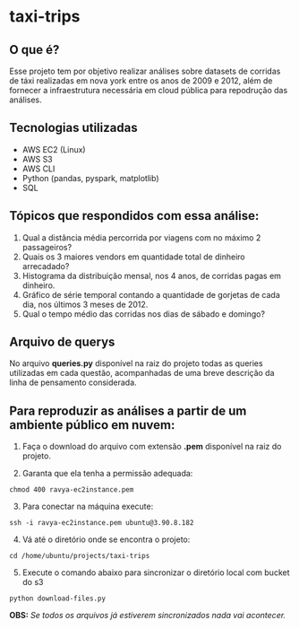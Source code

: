 # taxi-trips

## O que é?

Esse projeto tem por objetivo realizar análises sobre datasets de corridas de táxi realizadas em nova york entre os anos de 2009 e 2012, além de fornecer a infraestrutura necessária em cloud pública para repodrução das análises.

## Tecnologias utilizadas

- AWS EC2 (Linux)
- AWS S3
- AWS CLI
- Python (pandas, pyspark, matplotlib) 
- SQL


## Tópicos que respondidos com essa análise:

1. Qual a distância média percorrida por viagens com no máximo 2 passageiros?
2. Quais os 3 maiores vendors em quantidade total de dinheiro arrecadado?
3. Histograma da distribuição mensal, nos 4 anos, de corridas pagas em dinheiro.
4. Gráfico de série temporal contando a quantidade de gorjetas de cada dia, nos últimos 3 meses de 2012.
5. Qual o tempo médio das corridas nos dias de sábado e domingo?


## Arquivo de querys

No arquivo **queries.py** disponível na raiz do projeto todas as queries utilizadas em cada questão, acompanhadas de uma breve descrição da linha de pensamento considerada.

## Para reproduzir as análises a partir de um ambiente público em nuvem:

1. Faça o download do arquivo com extensão **.pem** disponível na raiz do projeto.

2. Garanta que ela tenha a permissão adequada:

`chmod 400 ravya-ec2instance.pem`

3. Para conectar na máquina execute:

`ssh -i ravya-ec2instance.pem ubuntu@3.90.8.182`

4. Vá até o diretório onde se encontra o projeto:

`cd /home/ubuntu/projects/taxi-trips`

5. Execute o comando abaixo para sincronizar o diretório local com bucket do s3

`python download-files.py`

   **OBS:** *Se todos os arquivos já estiverem sincronizados nada vai acontecer.*
